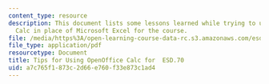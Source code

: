 ```yaml
---
content_type: resource
description: This document lists some lessons learned while trying to use OpenOffice
  Calc in place of Microsoft Excel for the course.
file: /media/https%3A/open-learning-course-data-rc.s3.amazonaws.com/esd-70j-engineering-economy-module-fall-2009/a7c765f1873c2d66e760f33e873c1ad4_MITESD_70Jf09_res01_open_office.pdf
file_type: application/pdf
resourcetype: Document
title: Tips for Using OpenOffice Calc for  ESD.70
uid: a7c765f1-873c-2d66-e760-f33e873c1ad4
---
```

